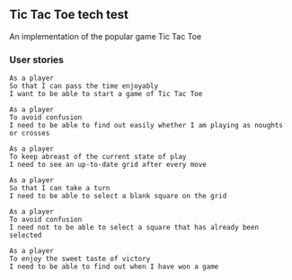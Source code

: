 ## Tic Tac Toe tech test

An implementation of the popular game Tic Tac Toe

### User stories

```
As a player
So that I can pass the time enjoyably
I want to be able to start a game of Tic Tac Toe
```

```
As a player
To avoid confusion
I need to be able to find out easily whether I am playing as noughts or crosses
```

```
As a player
To keep abreast of the current state of play
I need to see an up-to-date grid after every move
```

```
As a player
So that I can take a turn
I need to be able to select a blank square on the grid
```

```
As a player
To avoid confusion
I need not to be able to select a square that has already been selected
```

```
As a player
To enjoy the sweet taste of victory
I need to be able to find out when I have won a game
```
